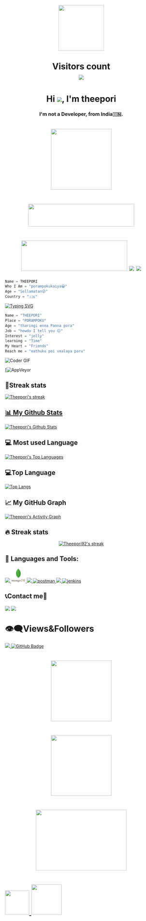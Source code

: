 <h1 align="center">
<img src="https://media.giphy.com/media/ShHpRO6rR6aAWbc4VW/giphy.gif"width="150" height="150" </p>


<p align="center"> 
  Visitors count<br>
  <img src="https://profile-counter.glitch.me/Theepori92/count.svg" />
</p>

<h1 align="center">Hi <img src="https://raw.githubusercontent.com/MartinHeinz/MartinHeinz/master/wave.gif" width="30px">, I'm theepori</h1>
<h3 align="center">I'm not a Developer, from India🇮🇳.</h3>


<h1 align="center">
<img src="https://media.giphy.com/media/3ohzdOrcdpiD26TPt6/giphy.gif" width="200" height="200"/>

<h1 align="center">
<img src="https://media.giphy.com/media/BFczswnHUAi40/giphy.gif" width="350" height="75"/>


<a href="#"><mp4 width="100%" height="auto" src="https://telegra.ph/file/0937f93d4d2d70d89ee52.mp4" height="175px"/></a>
<h1 align="center">
<img src="https://media.giphy.com/media/Jsl3rOi3tu8qCvCcsO/giphy.gif" width="350" height="100"/>
<img src="https://media.giphy.com/media/hvRJCLFzcasrR4ia7z/giphy.gif" width="28">
<img src="https://media.giphy.com/media/12oufCB0MyZ1Go/giphy.gif" width="50">
</h3>


```python
Name = THEEPORI
Who I Am = "porampokukaiya😁"
Age = "Sollamatan😜"
Country = "🇮🇳"
```
[![Typing SVG](https://readme-typing-svg.herokuapp.com?color=%23DD5524&size=25&width=550&lines=Iam+THEEPORI+From+INDIA%2CTN;Iam+Not+a+daveloper%F0%9F%92%BB;Coding%2Clanguage+eathuvum+thariyathu;Mooditu+po+%F0%9F%98%9C+)](https://git.io/typing-svg)

````C++
Name = "THEEPORI"
Place = "PORAMPOKU"
Age = "tharingi enna Panna pora"
Job = "howdo I tell you 😊"
Interest = "jolly"
learning = "Time"
My Heart = "Friends"
Reach me = "eathuku poi vealaya paru"
````

<img src="https://media.giphy.com/media/SWoSkN6DxTszqIKEqv/giphy.gif" alt="Coder GIF" width="500">


  [![AppVeyor](https://img.shields.io/appveyor/build/theepori/github)

## 💪Streak stats
   <a href="https://github.com/Theepori92/github-readme-streak-stats">
        <img title="🔥 Get streak stats for your profile at git.io/streak-stats" alt="Theepori's streak" src="https://github-readme-streak-stats.herokuapp.com/?user=Theepori92&theme=black-ice&hide_border=true&stroke=0000&background=060A0CD0"/>

## 📊 My Github Stats
  <a href="https://github.com/Theepori92/github-readme-stats"><img alt="Theepori's Github Stats" src="https://github-readme-stats.vercel.app/api?username=Theepori92&show_icons=true&count_private=true&theme=react&hide_border=true&bg_color=0D1117" /></a>

## 💻 Most used Language
  <a href="https://github.com/Theepori92/github-readme-stats"><img alt="Theepori's Top Languages" src="https://github-readme-stats.vercel.app/api/top-langs/?username=Theepori92&langs_count=8&count_private=true&layout=compact&theme=react&hide_border=true&bg_color=0D1117" /></a>  

## 💻Top Language
  [![Top Langs](https://github-readme-stats.vercel.app/api/top-langs/?username=Theepori92&langs_count=8)](https://github.com/Theepori92/github-readme-stats)

## 📈 My GitHub Graph
  <a href="https://github.com/Theepori92/github-readme-activity-graph"><img alt="Theepori's Activity Graph" src="https://activity-graph.herokuapp.com/graph?username=Theepori92&bg_color=0D1117&color=5BCDEC&line=5BCDEC&point=FFFFFF&hide_border=true" /></a>

## 🔥 Streak stats

<!-- GitHub Readme Streak Stats - https://github.com/DenverCoder1/github-readme-streak-stats -->
<p align="center">
  <a href="https://github.com/Theepori92/github-readme-streak-stats">
    <img title="💐 Get streak stats for your profile at git.io/streak-stats" alt="Theepori92's streak" src="https://github-readme-streak-stats.herokuapp.com?user=Theepori92&theme=monokai-metallian&hide_border=true"/>
  </a>

## 🚀 Languages and Tools:

<p align="left"> 
    <a href="https://www.python.org" target="_blank"> <img src="https://img.icons8.com/color/48/000000/python.png"/> </a> 
    <a href="https://www.mongodb.com/" target="_blank"> <img src="https://raw.githubusercontent.com/devicons/devicon/master/icons/mongodb/mongodb-original-wordmark.svg" alt="mongodb" width="48" height="48"/> </a> 
    <a href="https://firebase.google.com/" target="_blank"> <img src="https://img.icons8.com/color/48/000000/firebase.png"/> </a> 
    <a href="https://postman.com" target="_blank"> <img src="https://www.vectorlogo.zone/logos/getpostman/getpostman-icon.svg" alt="postman" width="45" height="45"/> </a>   
    <a href="https://git-scm.com/" target="_blank"> <img src="https://img.icons8.com/color/48/000000/git.png"/> </a> 
    <a href="https://www.jenkins.io" target="_blank"> <img src="https://www.vectorlogo.zone/logos/jenkins/jenkins-icon.svg" alt="jenkins" width="48" height="48"/> </a> 

## 📞Contact me📱
<a href="https://t.me/TNTHEEPORI"><img align="center" src="https://upload.wikimedia.org/wikipedia/commons/thumb/8/82/Telegram_logo.svg/512px-Telegram_logo.svg.png" width=50/></a> 
<a href="https://instagram.com/theepori92"><img align="center" src="https://upload.wikimedia.org/wikipedia/commons/thumb/a/a5/Instagram_icon.png/800px-Instagram_icon.png" width=50/></a> </p>

# 👁️‍🗨️Views&Followers
<a href="https://github.com/Theepori92/github-profile-views-counter">
    <img src="https://komarev.com/ghpvc/?username=Theepori">
</a>
<a href="https://github.com/Theepori92?tab=followers"><img src="https://img.shields.io/github/followers/Theepori92?label=Followers&style=social" alt="GitHub Badge"></a>


<h1 align="center">
<img src="https://media.giphy.com/media/CDlIzlE0ELIm1sAX02/giphy.gif"width="200" height="200"/>
 
<h1 align="center">
<img src="https://media.giphy.com/media/bGcWFp5quLOtbQF25R/giphy.gif"width="200" height="200"/>

<h1 align="center">
<img src="https://media.giphy.com/media/cID9NShVKKjHs5ygCP/giphy.gif"width="300" height="200"/>

<h1 align="left">
<a href="<a href="https://instagram.com/theepori92"><img src="https://media.giphy.com/media/DlF6lRX90K4eNXl1Ky/giphy.gif"width="80" height="80"</a>
<a href="https://t.me/TNTHEEPORI"><img src="https://media.giphy.com/media/q7MQP6mA2W91Yqf9pv/giphy.gif"width="100" height="100"/>
